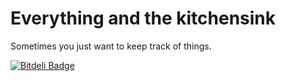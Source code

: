Everything and the kitchensink
==============================

Sometimes you just want to keep track of things.



[![Bitdeli Badge](https://d2weczhvl823v0.cloudfront.net/mprins/everything-and-kitchensink/trend.png)](https://bitdeli.com/free "Bitdeli Badge")

